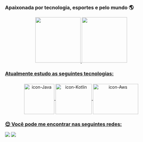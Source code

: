 ### Apaixonada por tecnologia, esportes e pelo mundo 🌎

<div align="center">
  <a href="https://github.com/MarianaDiniz-V">
  <img height="150em" src="https://github-readme-stats.vercel.app/api?username=MarianaDiniz-V&show_icons=true&theme=dracula&include_all_commits=true&count_private=true"/>
  <img height="150em" src="https://github-readme-stats.vercel.app/api/top-langs/?username=MarianaDiniz-V&layout=compact&langs_count=7&theme=dracula"/>
</div>
  
### Atualmente estudo as seguintes tecnologias: 
  <div align="center" style="display: inline_block; margin-top: -10px"><br>
    <img align="center" alt="icon-Java" height="100" width="100" src="https://cdn.worldvectorlogo.com/logos/java.svg">
    <img align="center" alt="icon-Kotlin" height="100" width="120" src="https://logowik.com/content/uploads/images/kotlin.jpg">
    <img align="center" alt="icon-Aws" height="100" width="150" src="https://a0.awsstatic.com/libra-css/images/logos/aws_logo_smile_1200x630.png">
  </div>
</div>
  
  
 ### 😊 Você pode me encontrar nas seguintes redes:
 
<div> 
  <a href = "mailto:marianadiniz.v@gmail.com"><img src="https://img.shields.io/badge/-Gmail-%23333?style=for-the-badge&logo=gmail&logoColor=white" target="_blank"></a>
  <a href="https://www.linkedin.com/in/mariana-dinizv/" target="_blank"><img src="https://img.shields.io/badge/-LinkedIn-%230077B5?style=for-the-badge&logo=linkedin&logoColor=white" target="_blank"></a>  
</div>

